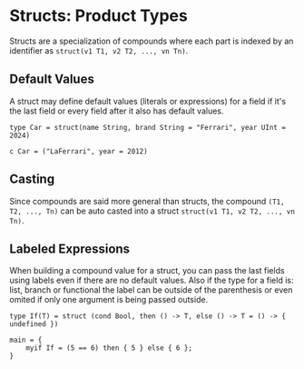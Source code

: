 # Structs: Product Types

Structs are a specialization of compounds where each part is indexed by an identifier as `struct(v1 T1, v2 T2, ..., vn Tn)`.

## Default Values

A struct may define default values (literals or expressions) for a field if it's the last field or every field after it also has default values.

```
type Car = struct(name String, brand String = "Ferrari", year UInt = 2024)

c Car = ("LaFerrari", year = 2012)
```

## Casting

Since compounds are said more general than structs, the compound `(T1, T2, ..., Tn)` can be auto casted into a struct `struct(v1 T1, v2 T2, ..., vn Tn)`.

## Labeled Expressions

When building a compound value for a struct, you can pass the last fields using labels even if there are no default values. Also if the type for a field is: list, branch or functional the label can be outside of the parenthesis or even omited if only one argument is being passed outside.

```
type If(T) = struct (cond Bool, then () -> T, else () -> T = () -> { undefined })

main = {
    myif If = (5 == 6) then { 5 } else { 6 };
}
```